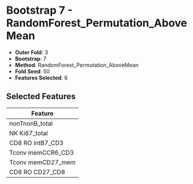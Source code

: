 # Bootstrap 7 - RandomForest_Permutation_AboveMean

- **Outer Fold**: 3
- **Bootstrap**: 7
- **Method**: RandomForest_Permutation_AboveMean
- **Fold Seed**: 50
- **Features Selected**: 6

## Selected Features

| Feature |
|---------|
| nonTnonB_total |
| NK Ki67_total |
| CD8 RO intB7_CD3 |
| Tconv memCCR6_CD3 |
| Tconv memCD27_mem |
| CD8 RO CD27_CD8 |
